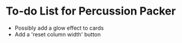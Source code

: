 # To-do List for Percussion Packer

* Possibly add a glow effect to cards
* Add a 'reset column width' button